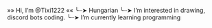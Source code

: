 »» Hi, I’m @Tixi1222 «« 
╰┈➤ Hungarian
╰┈➤ I’m interested in drawing, discord bots coding.
╰┈➤ I’m currently learning programming 

<!---
Tixi1222/Tixi1222 is a ♔ special ♔ repository because its `README.md` (this file) appears on your GitHub profile.
You can click the Preview link to take a look at your changes.
--->
